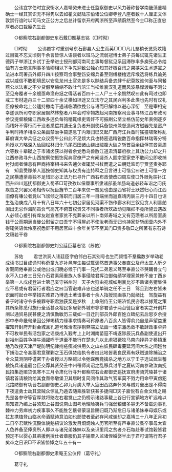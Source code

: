 <!-- { "loadSidebar": true } -->
　　公讳宜字伯时宜隶衡水人嘉靖癸未进士任监察御史以风力著称督学南畿藻鉴精确士一经其赏识无不得隽以去如瞿文懿陆宗伯诸公位卿寺登八座者数十人厘正文体敦崇行谊时以司马文正公方之后总计留京开府两浙所至声绩蔚然至今士□称正直忠厚者必曰裁庵先生云 

　　○都察院右副都御史东石戴□鱀墓志铭（□时彻） 

　　□时彻 
　　公讳鱀字时重别号东石鄞县人公生而英□□□凡儿羣稍长览究坟籍过目辄不忘文顷刻千余言皆惊人语谈者以班马之流弱冠博士弟子员每试辄先诸生正德丙子举浙江乡试丁丑举进士授刑部河南司主事每督狱见系囚滞秽率多庾死必令给恤有方士能言阴事多验卿相以下争先迎致公独心知其奸檄召讯之果挟采生术遂寘之法进本司署员外郎升四川按察司佥事整饬安绵兵备至则缮楼橹远斥堠选将练兵谕羌戎以威信不敢犯境民以安息龙州土官先是多以赇结兵备恣肆千纪莫敢谁何至与同餐燕公以法束之不少贷假至缩缩不敢吐气涪江当松维襄汉孔道而风波暴悍渡每不测公至见舟覆者十余艘亟命渔舟拯之得活者百四十二人尸三十余恻然叹曰此有司过也即戒工市材造舟三十二梁四十余丈横如坦途又立法守之其民兴利多此类也先时有议礼臣僚被命北上公适持檄南下遇诸临清欲挽公与语而巳解维以避心深衔　至是宰相宠幸遂讽所司夺职家居飘然林壑者八年会时宰物故起河南按察司佥事寻转江西布政司参议提督粮储江西故多逋负每钩稽辄缘吏胥奸不可振刷公至立格仿前史年表例逐岁而稽奸不得行而干没者悉偿其逋无复负者升副使兵备饶州兼督造尚方磁器先是窑户争利时持矛相杀公条画禁治争鬪遂息丁内艰归巳又起广西府江兵备时猺獞啸聚称乱幕府谋大举兵征之众议旁午公曰此不足烦大兵也特密选精锐数百命指挥林瑞等分犄角授以方略深入仙回松林归化马尾石田诸山绕出贼腹大破之斩首百余级俘其酋豪周六等数十辈磔之于市诸卤获以得者余党悉鸟兽散江道肃清幕府欲上其功公力却之升江西参政寻升山西按察使振饬宪典官僚严之有阉竖杀人匿宗室家吏不敢问公即收捕付狱闻者悚息有巨商持宰相书来告逋欠者辄焚书杖而遣之曰朝廷监司宁贾竖责券耶有　知县受赇杀人廵按御史知其与权贵有连特释之且言进士可惜公曰进士可惜一方之民横遭荼毒独不足惜耶必正法乃巳寻升广西右布政使改四周左使□外艰免丧补江西升四川廵抚都御吏入蜀革□苛孜孜以保厘事所隶诸部虽羊肠鸟道必轻车诣之问氏疾苦之兴罢父老相传以抚臣旌节二百年来仅一覩见也由是西省将士跃然归心而江西旧僚有嗛公者竟以飞谤倾之落职而归居三年一目端坐而逝嘉靖丙辰三月十四日也讵生弘治庚戊八月十有八日年六十七初公家居见河渠不饬作鄞水利三叙见贪人利番舶阑出无忌作海防策负气高亢不俯首权贵又不同事者所欢故动见阻抑不竟所施云遇故人必倾心接引有庠友赵宣者家贫不克葬亲以所卜南郊寿域之又有范瓒者以所居室质钱于公而期满当徙公慰留之曰吾宁不得屋必不使汝老而无归也持家斩斩闺壸内外不得辄笑语优伶巫祝悉屏不用居官四十余年关节不至其门□贵多敬□之所著有东石诗文稿若干卷 

　　○都察院右副都御史刘公廷臣墓志铭（苏佑） 

　　苏佑 
　　君世洪洞人讳廷臣字伯邻白石其别号也生而颕悟不羣纔数岁举动老成读书过目成诵时称奇童九岁补邑庠生每试辄褒然首选事父奉直公及母太宜人昕夕省觐罔倦奉直公或他出或归晚必候于门事一兄抚二弟恩义笃至奉直公卒哭踊骨立勺水不入口者三日兄介石君素简重族人多事侵陵君挥泣御侮绩学理家兼修不废丁酉乡举第一人戊戌登进士第己亥守裕州时　天子大狩由宛城如荆襄比岁不熟诸务猬集供应不易或有君留行者君应之曰当官避难非忠也遂单骑之任不三日　驾且到左右皆未识面时起仓卒举措实难君乃博选土著谙事者十余人指授规画事乃就绪比　驾旋益有备于时诸守令多被罪夺职君独获奖是岁秋　上命刑侍王公赈济饥民咨君以捄荒之策其所条陈悉付施行全活甚众裕民多居郭外城市寥寥君请于两台徙巨富者实之开创井闸以通贸易民甚便之清慎勤敏历三载如一日迁刑部员外郎百姓立碑纪去后思岁余授郎中奉命畿甸录囚公殚竭精力缘事求情奏可矜原者八百余人皆得俞允自是声望益重擢知开封府开封会城且孔道号难治君摉剔弊端立法画一诸宗藩悉敛不敢肆政事卓异不可枚举民有活包家之谣庚戌入觐考上上时湖南苗寇不靖遂陟辰沅兵备副使道出开封裕州百姓争持牛酒讙呼于道至不能行在楚未几以北虏猖獗牧马南向择异才移镇重地乃改授天津严堤防明纪律拊疮痍减供用久之山右妖民肆毒蔓延河间大名之间廵台下捕治之令甚亟君意骤剿之玉石俱焚绐执令者曰此地皆我良民焉有妖贼速除捕治之令众莫测阴呼谨密干办者授以方略贼以令弛谋解竟擒杀之地方以宁壬子选试武举蓄粮饬兵诸道最台臣交荐其贤癸丑中州罹师尚诏之乱移兵讨平之夏转河南参政汝南抚民招集迯赈贷饥寒不三月令肃化行寻升都察院右佥都御史廵抚宣府虏骑凭陵甚于诸镇君首请粮饷给其食亟修墩堡卫其居时复简阅作其敌气官军莫不戮力用命甲寅虏犯北路防御有功晋右副都御史乙卯九月虏大举入寇田西路奔怀来与贼对垒出是不得南下夜遣勇士劫其营贼众惊乱乃遁去随乘胜斩获甚多捷闯□天子嘉悦有白金文绮之赐先是各参守等官厚敛将赂左右君觉止之仍榜示诸路事载上谷日行宣镇地方旷远难以周知君乃编上谷须知上谷图说南山图考地理险夷兵马强弱粮储多寡无不备载边事孔棘神力劳瘁初力疾事事久不能胜乞骸骨蒙温旨赐归既乃渐愈日与诸弟妹奉母娱乐或拉友携榼登山临水命酒赋诗意泊如也部使者至必存问咸谢却之嘉靖三十八年正月初二日卒君赋性沉毅体貌魁梧议论激发目烱烱烛人历官所至有声奉直公蚤卒事母太宜人色养备至俸资所人即以与诸兄弟姊妹以及亲识里闬之贫者介石每赴春试馆榖皆君预定不以婴心其弟援例授仕者章服仍其子输粟入监诸侄婚娶半出于君可谓笃行君子矣卒之日识□不识皆惊悼之年五十有一 

　　○都察院右副都御史肃庵王公仪传（葛守礼） 

　　葛守礼 
